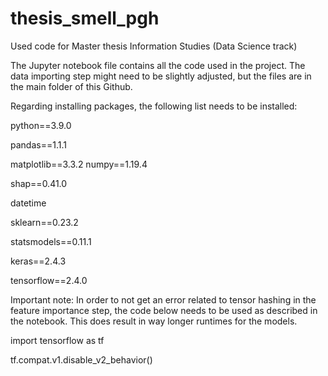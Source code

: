 # thesis_smell_pgh
Used code for Master thesis Information Studies (Data Science track)

The Jupyter notebook file contains all the code used in the project. The data importing step might need to be slightly adjusted, but the files are in the main folder of this Github.

Regarding installing packages, the following list needs to be installed:

python==3.9.0

pandas==1.1.1

matplotlib==3.3.2
numpy==1.19.4

shap==0.41.0

datetime

sklearn==0.23.2

statsmodels==0.11.1

keras==2.4.3

tensorflow==2.4.0



Important note: In order to not get an error related to tensor hashing in the feature importance step, the code below needs to be used as described in the notebook. This does result in way longer runtimes for the models.

import tensorflow as tf

tf.compat.v1.disable_v2_behavior()
